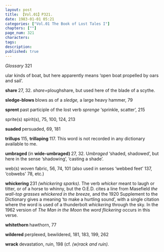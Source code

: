 ```yaml
---
layout: post
title: 【Vol.01】P321.
date: 1983-01-01 05:21
categories: ["Vol.01 The Book of Lost Tales I"]
chapters: [""]
page_num: 321
characters: 
tags: 
description: 
published: true
---
```


<p style="text-indent: 0;">
<I>Glossary</I> 321
</p>

ular kinds of boat, but here apparently means ‘open boat propelled by oars and sail’.

<B>share   </B>27, 32. <I>share=</I>ploughshare, but used here of the blade of a scythe.

<B>sledge-blows   </B>blows as of a <I>sledge,</I> a large heavy hammer, 79

<B>sprent   </B>past participle of the lost verb <I>sprenge</I> ‘sprinkle, scatter’, 215

sprite(s)   spirit(s), 75, 100, 124, 213

<B>suaded   </B>persuaded, 69, 181

<B>trillups    </B>115, <B>trillaping </B>117. This word is not recorded in any dictionary available to me.

<B>umbraged   </B>(in <B>wide-umbraged) </B>27, 32. U<I>mbraged</I> ‘shaded, shadowed’, but here in the sense ‘shadowing’, ‘casting a shade’.

web(s)   woven fabric, 56, 74, 101 (also used in senses ‘webbed feet’ 137, ‘cobwebs' 78, etc.)

<B>whickering   </B>231 <I>(whickering sparks).</I> The verb <I>whicker</I> meant to laugh or titter, or of a horse to whinny, but the O.E.D. cites a line from Masefield <I>the wall-top grasses whickered in the breeze,</I> and the 1920 Supplement to the Dictionary gives a meaning ‘to make a hurtling sound’, with a single citation where the word is used of a thunderbolt <I>whickering</I> through the sky. In the 1962 version of <I>The Man in the Moon</I> the <I>word flickering</I> occurs in this verse.

<B>whitethorn   </B>hawthorn, 77

<B>wildered   </B>perplexed, bewildered, 181, 183, 199, 262

<B>wrack   </B>devastation, ruin, 198 (cf. <I>(w)rack and ruin).</I>

